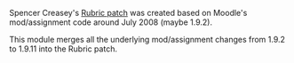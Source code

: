 Spencer Creasey's [Rubric patch](http://moodle.org/mod/forum/discuss.php?d=92646&parent=445584) was created
based on Moodle's mod/assignment code around July 2008 (maybe 1.9.2).

This module merges all the underlying mod/assignment changes from 1.9.2 to 1.9.11 into the Rubric patch.
